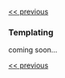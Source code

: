 [<< previous](8-dependency-injector.md)

### Templating

coming soon...

[<< previous](8-dependency-injector.md)
